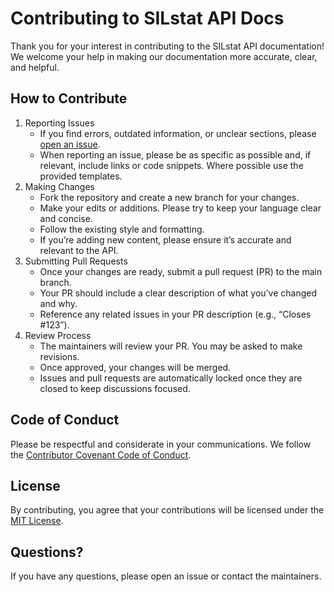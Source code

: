 # Contributing to SILstat API Docs
Thank you for your interest in contributing to the SILstat API documentation! We welcome your help in making our documentation more accurate, clear, and helpful.

## How to Contribute
1. Reporting Issues
    - If you find errors, outdated information, or unclear sections, please [open an issue](https://github.com/exida-Innovation/silstat-api-docs/issues).
    - When reporting an issue, please be as specific as possible and, if relevant, include links or code snippets. Where possible use the provided templates.
2. Making Changes
    - Fork the repository and create a new branch for your changes.
    - Make your edits or additions. Please try to keep your language clear and concise.
    - Follow the existing style and formatting.
    - If you’re adding new content, please ensure it’s accurate and relevant to the API.
3. Submitting Pull Requests
    - Once your changes are ready, submit a pull request (PR) to the main branch.
    - Your PR should include a clear description of what you’ve changed and why.
    - Reference any related issues in your PR description (e.g., “Closes #123”).
4. Review Process
    - The maintainers will review your PR. You may be asked to make revisions.
    - Once approved, your changes will be merged.
    - Issues and pull requests are automatically locked once they are closed to keep discussions focused.

## Code of Conduct
Please be respectful and considerate in your communications. We follow the [Contributor Covenant Code of Conduct](https://www.contributor-covenant.org/version/2/1/code_of_conduct/).

## License
By contributing, you agree that your contributions will be licensed under the [MIT License](https://github.com/exida-Innovation/silstat-api-docs/edit/main/LICENSE).

## Questions?
If you have any questions, please open an issue or contact the maintainers.
